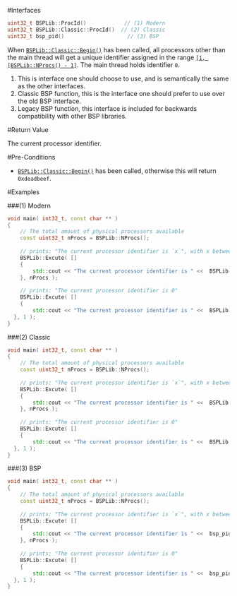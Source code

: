 #Interfaces

```cpp
uint32_t BSPLib::ProcId()            // (1) Modern
uint32_t BSPLib::Classic::ProcId()  // (2) Classic
uint32_t bsp_pid()                    // (3) BSP
```

When [`BSPLib::Classic::Begin()`](../logic/begin.md) has been called, all processors other than the main thread
will get a unique identifier assigned in the range [`[1, [BSPLib::NProcs() - 1]`](nprocs.md). The main 
thread holds identifier `0`.

1. This is interface one should choose to use, and is semantically the same as the other interfaces.
2. Classic BSP function, this is the interface one should prefer to use over the old BSP interface.
3. Legacy BSP function, this interface is included for backwards compatibility with other BSP libraries.

#Return Value

The current processor identifier.

#Pre-Conditions

* [`BSPLib::Classic::Begin()`](../logic/begin.md) has been called, otherwise
  this will return `0xdeadbeef`.
  
  
#Examples

###(1) Modern

```cpp
void main( int32_t, const char ** )
{
    // The total amount of physical processors available
    const uint32_t nProcs = BSPLib::NProcs();
  
    // prints: "The current processor identifier is `x`", with x between 0 and `nProcs` - 1.
    BSPLib::Excute( []
    {
        std::cout << "The current processor identifier is " <<  BSPLib::ProcId() << std::endl;
    }, nProcs );
    
    // prints: "The current processor identifier is 0"
    BSPLib::Excute( []
    {
        std::cout << "The current processor identifier is " <<  BSPLib::ProcId() << std::endl;
  }, 1 );
}
```

###(2) Classic

```cpp
void main( int32_t, const char ** )
{
    // The total amount of physical processors available
    const uint32_t nProcs = BSPLib::NProcs();
  
    // prints: "The current processor identifier is `x`", with x between 0 and `nProcs` - 1.
    BSPLib::Excute( []
    {
        std::cout << "The current processor identifier is " <<  BSPLib::Classic::ProcId() << std::endl;
    }, nProcs );
    
    // prints: "The current processor identifier is 0"
    BSPLib::Excute( []
    {
        std::cout << "The current processor identifier is " <<  BSPLib::Classic::ProcId() << std::endl;
  }, 1 );
}
```

###(3) BSP

```cpp
void main( int32_t, const char ** )
{
    // The total amount of physical processors available
    const uint32_t nProcs = BSPLib::NProcs();
  
    // prints: "The current processor identifier is `x`", with x between 0 and `nProcs` - 1.
    BSPLib::Excute( []
    {
        std::cout << "The current processor identifier is " <<  bsp_pid() << std::endl;
    }, nProcs );
    
    // prints: "The current processor identifier is 0"
    BSPLib::Excute( []
    {
        std::cout << "The current processor identifier is " <<  bsp_pid() << std::endl;
  }, 1 );
}
```